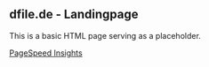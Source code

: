 ## dfile.de - Landingpage
This is a basic HTML page serving as a placeholder.

[PageSpeed Insights](https://pagespeed.web.dev/analysis/https-dfile-de/71brme1nu4?form_factor=mobile)
